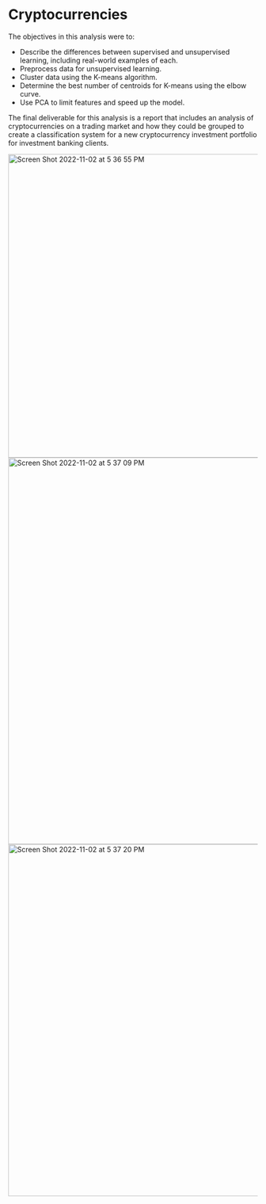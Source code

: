 # Cryptocurrencies

The objectives in this analysis were to:
* Describe the differences between supervised and unsupervised learning, including real-world examples of each.
* Preprocess data for unsupervised learning.
* Cluster data using the K-means algorithm.
* Determine the best number of centroids for K-means using the elbow curve.
* Use PCA to limit features and speed up the model.

The final deliverable for this analysis is a report that includes an analysis of cryptocurrencies  on a trading market and how they could be grouped to create a classification system for a new cryptocurrency investment portfolio for investment banking clients.


<img width="613" alt="Screen Shot 2022-11-02 at 5 36 55 PM" src="https://user-images.githubusercontent.com/100387078/199607382-0f20387d-210b-4b1b-ba7d-73aac2780951.png">
<img width="781" alt="Screen Shot 2022-11-02 at 5 37 09 PM" src="https://user-images.githubusercontent.com/100387078/199607396-fd47e49a-d559-4895-bc25-4e87961556c5.png">


<img width="711" alt="Screen Shot 2022-11-02 at 5 37 20 PM" src="https://user-images.githubusercontent.com/100387078/199607446-690b7268-b529-4048-b65a-41046376f208.png">
